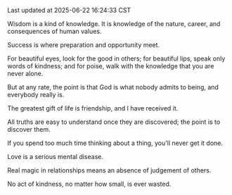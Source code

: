 Last updated at 2025-06-22 16:24:33 CST

Wisdom is a kind of knowledge. It is knowledge of the nature, career, and consequences of human values.

Success is where preparation and opportunity meet.

For beautiful eyes, look for the good in others; for beautiful lips, speak only words of kindness; and for poise, walk with the knowledge that you are never alone.

But at any rate, the point is that God is what nobody admits to being, and everybody really is.

The greatest gift of life is friendship, and I have received it.

All truths are easy to understand once they are discovered; the point is to discover them.

If you spend too much time thinking about a thing, you'll never get it done.

Love is a serious mental disease.

Real magic in relationships means an absence of judgement of others.

No act of kindness, no matter how small, is ever wasted.

